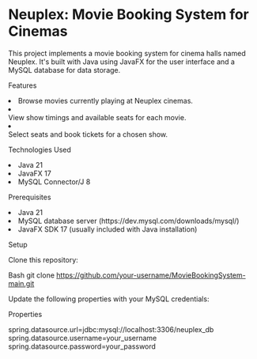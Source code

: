 <h1>Neuplex: Movie Booking System for Cinemas</h1>

This project implements a movie booking system for cinema halls named Neuplex. It's built with Java using JavaFX for the user interface and a MySQL database for data storage.

Features

<li>Browse movies currently playing at Neuplex cinemas.
<li></li>View show timings and available seats for each movie.
<li></li>Select seats and book tickets for a chosen show.

Technologies Used

<li>Java 21</li>
<li>JavaFX 17</li>
<li>MySQL Connector/J 8</li>

Prerequisites

<li>Java 21</li>
<li>MySQL database server (https://dev.mysql.com/downloads/mysql/)</li>
<li>JavaFX SDK 17 (usually included with Java installation)</li>

Setup

Clone this repository:

Bash
git clone https://github.com/your-username/MovieBookingSystem-main.git

Update the following properties with your MySQL credentials:

Properties

spring.datasource.url=jdbc:mysql://localhost:3306/neuplex_db
spring.datasource.username=your_username
spring.datasource.password=your_password




